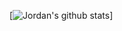 [![Jordan's github stats](https://github-readme-stats.vercel.app/api?username=JordanTanReiYao&count_private=true&show_icons=true&theme=tokyonight&include_all_commits=true)]
<!--<div align="center">
<h1>👋 Jordan Tan Rei Yao</h1>
  <br>
<img align="center" src="https://github-readme-stats.vercel.app/api/?username=JordanTanReiYao&count_private=true&theme=tokyonight&showicons=true&include_all_commits=true">
</div>-->



<!--
**JordanTanReiYao/JordanTanReiYao** is a ✨ _special_ ✨ repository because its `README.md` (this file) appears on your GitHub profile.

Here are some ideas to get you started:

- ### Hi there 👋
- 🔭 I’m currently working on ...
- 🌱 I’m currently learning ...
- 👯 I’m looking to collaborate on ...
- 🤔 I’m looking for help with ...
- 💬 Ask me about ...
- 📫 How to reach me: ...
- 😄 Pronouns: ...
- ⚡ Fun fact: ...
-->
